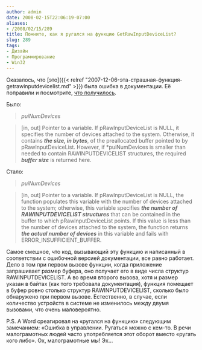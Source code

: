 ```yaml
---
author: admin
date: 2008-02-15T22:06:19-07:00
aliases:
- /2008/02/15/289
title: Помните, как я ругался на функцию GetRawInputDeviceList?
slug: 289
tags:
- Дизайн
- Программирование
- Win32
---
```


Оказалось, что [это]({{< relref "2007-12-06-эта-страшная-функция-getrawinputdevicelist.md" >}}) была ошибка в документации. Её поправили и посмотрите, [что получилось](http://msdn2.microsoft.com/en-us/library/ms645598.aspx).

<!--more-->

Было:

> _puiNumDevices_

> [in, out] Pointer to a variable. If pRawInputDeviceList is NULL, it specifies the number of devices attached to the system. Otherwise, it contains **_the size, in bytes_**, of the preallocated buffer pointed to by pRawInputDeviceList. However, if *puiNumDevices is smaller than needed to contain RAWINPUTDEVICELIST structures, the required **_buffer size_** is returned here.

Стало:

> _puiNumDevices_

> [in, out] Pointer to a variable. If pRawInputDeviceList is NULL, the function populates this variable with the number of devices attached to the system; otherwise, this variable specifies **_the number of RAWINPUTDEVICELIST structures_** that can be contained in the buffer to which pRawInputDeviceList points. If this value is less than the number of devices attached to the system, the function returns **_the actual number of devices_** in this variable and fails with ERROR_INSUFFICIENT_BUFFER.

Самое смешное, что код, вызывающий эту функцию и написанный в соответствии с ошибочной версией документации, все равно работает. Дело в том при первом вызове функции, когда приложение запрашивает размер буфера, оно получает его в виде числа структур RAWINPUTDEVICELIST. А во время второго вызова, хотя и размер указан в байтах (как того требовала документация), функция помещает в буфер ровно столько структур RAWINPUTDEVICELIST, сколько было обнаружено при первом вызове. Естественно, в случае, если количество устройств в системе не изменилось между двумя вызовами, что очень маловероятно.

P.S. А Word среагировал на «ругался на функцию» следующим замечанием: «Ошибка в управлении. Ругаться можно с кем-то. В речи малограмотных людей часто употребляется этот оборот вместо «ругать кого либо». Ох, малограмотные мы! Эх…